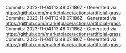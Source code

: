 Commits: 2023-11-04T13:48:07.186Z - Generated via https://github.com/marketplace/actions/artificial-grass
<br>
Commits: 2023-11-04T13:48:07.186Z - Generated via https://github.com/marketplace/actions/artificial-grass
<br>
Commits: 2023-11-04T13:48:07.186Z - Generated via https://github.com/marketplace/actions/artificial-grass
<br>
Commits: 2023-11-04T13:48:07.186Z - Generated via https://github.com/marketplace/actions/artificial-grass
<br>
